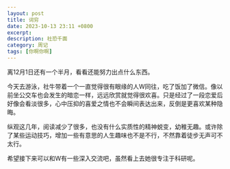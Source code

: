 ```yaml
---
layout: post
title: 词穷
date: 2023-10-13 23:11 +0800
excerpt: 
description: 社恐千面
category: 周记
tags: [你啊你啊]
---
```


离12月1日还有一个半月，看看还能努力出点什么东西。

今天去游泳，社牛带着一个一直觉得很有眼缘的人W同往，吃了饭加了微信。像以前坐公交车也会发生的暗恋一样，远远欣赏就觉得很欢喜。只是经过了一段恋爱后好像会看淡很多，心中压抑的喜爱之情也不会瞬间表达出来，反倒是更喜欢某种隐晦。

纵观这几年，阅读减少了很多，也没有什么实质性的精神蜕变，幼稚无趣。或许除了某些运动技巧，增加一些有意思的人生趣味也不是不行，不然靠着徒步无声可不太行。

希望接下来可以和W有一些深入交流吧，虽然看上去她很专注于科研呢。
